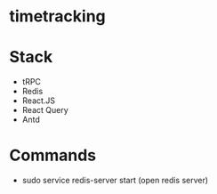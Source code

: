 # timetracking


# Stack
- tRPC
- Redis
- React.JS
- React Query
- Antd

# Commands
- sudo service redis-server start (open redis server)
